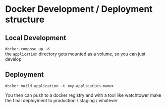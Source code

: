 # Docker Development / Deployment structure

## Local Development

`docker-compose up -d`  
the `application` directory gets mounted as a volume, so you can just develop

## Deployment
`docker build application -t <my-application-name>`

You then can push to a docker registry and with a tool like watchtower make the final deployment to production / staging / whatever